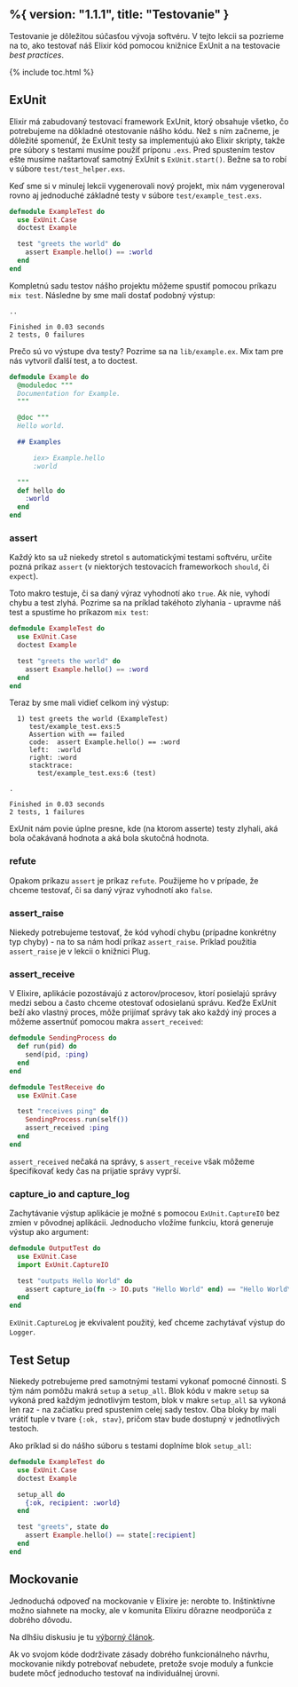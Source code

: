 %{
  version: "1.1.1",
  title: "Testovanie"
}
---

Testovanie je dôležitou súčasťou vývoja softvéru. V tejto lekcii sa pozrieme na to, ako testovať náš Elixir kód pomocou knižnice ExUnit a na testovacie *best practices*.

{% include toc.html %}

## ExUnit

Elixir má zabudovaný testovací framework ExUnit, ktorý obsahuje všetko, čo potrebujeme na dôkladné otestovanie nášho kódu. Než s ním začneme, je dôležité spomenúť, že ExUnit testy sa implementujú ako Elixir skripty, takže pre súbory s testami musíme použiť príponu `.exs`. Pred spustením testov ešte musíme naštartovať samotný ExUnit s `ExUnit.start()`. Bežne sa to robí v súbore `test/test_helper.exs`.

Keď sme si v minulej lekcii vygenerovali nový projekt, mix nám vygeneroval rovno aj jednoduché základné testy v súbore `test/example_test.exs`.

```elixir
defmodule ExampleTest do
  use ExUnit.Case
  doctest Example

  test "greets the world" do
    assert Example.hello() == :world
  end
end
```

Kompletnú sadu testov nášho projektu môžeme spustiť pomocou príkazu `mix test`. Následne by sme mali dostať podobný výstup:

```shell
..

Finished in 0.03 seconds
2 tests, 0 failures
```

Prečo sú vo výstupe dva testy? Pozrime sa na `lib/example.ex`. Mix tam pre nás vytvoril ďalší test, a to doctest.

```elixir
defmodule Example do
  @moduledoc """
  Documentation for Example.
  """

  @doc """
  Hello world.

  ## Examples

      iex> Example.hello
      :world

  """
  def hello do
    :world
  end
end
```

### assert

Každý kto sa už niekedy stretol s automatickými testami softvéru, určite pozná príkaz `assert` (v niektorých testovacích frameworkoch `should`, či `expect`).

Toto makro testuje, či sa daný výraz vyhodnotí ako `true`. Ak nie, vyhodí chybu a test zlyhá. Pozrime sa na príklad takéhoto zlyhania - upravme náš test a spustime ho príkazom `mix test`:

```elixir
defmodule ExampleTest do
  use ExUnit.Case
  doctest Example

  test "greets the world" do
    assert Example.hello() == :word
  end
end
```

Teraz by sme mali vidieť celkom iný výstup:

```shell
  1) test greets the world (ExampleTest)
     test/example_test.exs:5
     Assertion with == failed
     code:  assert Example.hello() == :word
     left:  :world
     right: :word
     stacktrace:
       test/example_test.exs:6 (test)

.

Finished in 0.03 seconds
2 tests, 1 failures
```

ExUnit nám povie úplne presne, kde (na ktorom asserte) testy zlyhali, aká bola očakávaná hodnota a aká bola skutočná hodnota.

### refute

Opakom príkazu `assert` je príkaz `refute`. Použijeme ho v prípade, že chceme testovať, či sa daný výraz vyhodnotí ako `false`.

### assert_raise

Niekedy potrebujeme testovať, že kód vyhodí chybu (prípadne konkrétny typ chyby) - na to sa nám hodí príkaz `assert_raise`. Príklad použitia `assert_raise` je v lekcii o knižnici Plug.

### assert_receive

V Elixire, aplikácie pozostávajú z actorov/procesov, ktorí posielajú správy medzi sebou a často chceme otestovať odosielanú správu. Keďže ExUnit beží ako vlastný proces, môže prijímať správy tak ako každý iný proces a môžeme assertnúť pomocou makra `assert_received`:

```elixir
defmodule SendingProcess do
  def run(pid) do
    send(pid, :ping)
  end
end

defmodule TestReceive do
  use ExUnit.Case

  test "receives ping" do
    SendingProcess.run(self())
    assert_received :ping
  end
end
```

`assert_received` nečaká na správy, s `assert_receive` však môžeme špecifikovať kedy čas na prijatie správy vyprší.

### capture_io and capture_log

Zachytávanie výstup aplikácie je možné s pomocou `ExUnit.CaptureIO` bez zmien v pôvodnej aplikácii. Jednoducho vložíme funkciu, ktorá generuje výstup ako argument:

```elixir
defmodule OutputTest do
  use ExUnit.Case
  import ExUnit.CaptureIO

  test "outputs Hello World" do
    assert capture_io(fn -> IO.puts "Hello World" end) == "Hello World\n"
  end
end
```

`ExUnit.CaptureLog` je ekvivalent použitý, keď chceme zachytávať výstup do `Logger`.

## Test Setup

Niekedy potrebujeme pred samotnými testami vykonať pomocné činnosti. S tým nám pomôžu makrá `setup` a `setup_all`. Blok kódu v makre `setup` sa vykoná pred každým jednotlivým testom, blok v makre `setup_all` sa vykoná len raz - na začiatku pred spustením celej sady testov. Oba bloky by mali vrátiť tuple v tvare `{:ok, stav}`, pričom stav bude dostupný v jednotlivých testoch.

Ako príklad si do nášho súboru s testami doplníme blok `setup_all`:

```elixir
defmodule ExampleTest do
  use ExUnit.Case
  doctest Example

  setup_all do
    {:ok, recipient: :world}
  end

  test "greets", state do
    assert Example.hello() == state[:recipient]
  end
end
```

## Mockovanie

Jednoduchá odpoveď na mockovanie v Elixire je: nerobte to. Inštinktívne možno siahnete na mocky, ale v komunita Elixiru dôrazne neodporúča z dobrého dôvodu.

Na dlhšiu diskusiu je tu [výborný článok](http://blog.plataformatec.com.br/2015/10/mocks-and-explicit-contracts/).

Ak vo svojom kóde dodrživate zásady dobrého funkcionálneho návrhu, mockovanie nikdy potrebovať nebudete, pretože svoje moduly a funkcie budete môcť jednoducho testovať na individuálnej úrovni.

